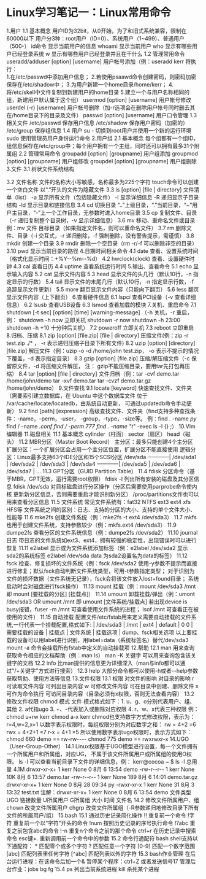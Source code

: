 # Linux学习笔记一：Linux常用命令

1.用户
  1.1 基本概念
      用户ID为32bit，从0开始，为了和旧式系统兼容，限制在60000以下
      用户分3种：root用户（ID=0）、系统用户（1~499）、普通用户（500-）
      id命令  显示当前用户的信息
      whoami  显示当前用户
      who     显示有哪些用户已经登录系统
      w       显示有哪些用户已经登录并且在干什么
  1.2 管理常用命令
      useradd/adduser [option] [username]  用户帐号添加（例：useradd kerr 将执行：                           
                                           1.在/etc/passwd中添加用户信息；
                                           2.若使用psaawd命令创建密码，则密码加密保存在/etc/shadow中；
                                           3.为用户新建一个home目录/home/kerr；
                                           4.将/etc/skell中文件复制到新建用户的home目录
                                           5.建立一个与用户名称相同的组，新建用户默认属于这个组）
      usermod [option] [username]  用户帐号修改
      userdel (-r) [username]  用户帐号删除（加-r选项会在删除用户帐号同时删去其在/home目录下的目录及文件）
      passwd [option] [username]  用户口令管理
  1.3 相关文件
      /etc/passwd  保存用户信息
      /etc/shadow  保存用户密码（加密的）
      /etc/group   保存组信息
  1.4 用户
      su - 切换到root用户并使用一个新的运行环境
      sudo 使用管理员用户身份运行命令
2.用户组
  2.1 基本概念
      每个组都有一个组ID，组信息保存在/etc/group中；每个用户拥有一个主组，同时还可以拥有最多31个附属组
  2.2 管理常用命令
      groupadd [option] [groupname]  用户组添加
      groupmod [option] [groupname]  用户组修改
      groupdel [option] [groupname]  用户组删除
3.文件
  3.1 树状文件系统结构

  3.2 文件名称
      文件的名称大小写敏感，名称最多为225个字符
      touch命令可以创建一个空白文件
      以“.”开头的文件为隐藏文件
  3.3 ls [option] [file | directory]  文件清单（list）
         -a 显示所有文件（包括隐藏文件） -l 显示详细信息
         -R 递归显示子目录结构 -ld 显示目录和链接信息
  3.4 cd 切换目录 “..”上级目录，“.”当前目录，“~”用户主目录，“-”上一个工作目录，无参数时进入home目录
  3.5 cp 复制文件、目录 （-r 递归复制整个目录树，-v 显示详细信息）
  3.6 mv 移动、重命名文件或目录  例：mv 文件 目标目录（如果指定文件名，则可以重命名文件）
  3.7 rm 删除文件、目录（-i 交互式，-r 递归删除，-f 强制删除，没有警告提示，需谨慎）
  3.8 mkdir 创建一个目录
  3.9 rmdir 删除一个空目录（rm -r/-f 可以删除非空的目录）
  3.10 pwd 显示当前目录的路径
4.日期时间相关命令
  4.1 date  查看、设置系统时间（格式化显示时间：+%Y--%m--%d）
  4.2 hwclock(clock)  查看、设置硬件时钟
  4.3 cal  查看日历
  4.4 uptime  查看系统运行时间
5.输出、查看命令
  5.1 echo  显示输入内容
  5.2 cat  显示文件内容
  5.3 head  显示文件的头几行（默认10行，-n 指定显示的行数）
  5.4 tail  显示文件的末尾几行（默认10行，-n 指定显示行数，-f 追踪显示文件更新）
  5.5 more  翻页显示文件内容（只能向下翻页）
  5.6 less  翻页显示文件内容（上下翻页）
6.查看硬件信息
  6.1 lspci  查看PCI设备（-v 查看详细信息）
  6.2 lsusb  查看USB设备
  6.3 lsmod  查看加载的模块
7.关机、重启命令
  7.1 shutdown [-t sec] [option] [time] [warning-message] （-h 关机，-r 重启，例：
                                                          shutdown -h now 立即关机
                                                          shutdown -r now
                                                          shutdown -h 23:00
                                                          shutdown –h +10 十分钟后关机）
  7.2 poweroff  立即关机
  7.3 reboot  立即重启
8.归档、压缩
  8.1 zip [option] [file.zip] [file | directory]  压缩文件(例：zip -r test.zip ./* ，
                                                           -r 表示递归压缩子目录下所有文件)
  8.2 uzip [option] [directory] [file.zip]  解压文件（例：uzip -o -d /home/john test.zip，
                                                     -o 表示不提示的情况下覆盖，-d 表示指定目录）
  8.3 gzip [option] [file.zip] 压缩/解压缩文件（-c 保留原文件，-d 将压缩文件解压，
                                              注： gzip不能压缩目录，要用tar先打包再压缩）
  8.4 tar [option] [file | directory]  文件归档（例：tar -cvf demo.tar /home/john/demo
                                                    tar -xvf demo.tar
                                                    tar -cvzf demo.tar.gz /home/john/demo）
9.文件查找
  9.1 locate [keyword] 快速查找文件、文件夹（需要索引建立数据库，在 Ubuntu 中这个数据库文件
                                           位于 /var/cache/locate/locatedb，由系统自动更新，
                                           可通过updatedb命令手动更新）
  9.2 find [path] [expression]  高级查找文件、文件夹（find支持多种查找条件：-name，-perm，-user，
                                                    -group，-type，-size等。
                                                    例：find . -name *py*
                                                        find / -name *.conf
                                                        find / -perm 777
                                                        find . -name "t*" -exec ls -l {} \;）
10.Vim编辑器
11.磁盘相关
  11.1 基本概念
       cylinder（柱面） sector（扇区） head（磁头）
  11.2 MBR分区（Master Boot Record）
       主分区：最多只能创建4个主分区
       扩展分区：一个扩展分区会占用一个主分区位置，扩展分区不能直接使用
       逻辑分区：Linux最多支持63个IDE分区和15个SCSI分区
       /dev/sda ————| /dev/sda1
                    | /dev/sda2
                    | /dev/sda3
                    | /dev/sda4 ————| /dev/sda5
                                    | /dev/sda6
                                    | /dev/sda7
                                    |  ...
  11.3 GPT分区（GUID Partition Table）
  11.4 fdisk    分区命令（基于MBR，GPT无效，运行需要root权限）
                fdisk -l 列出所有安装的磁盘及其分区信息
                fdisk /dev/sda 对目标磁盘进行分区操作（分区后需要使用parprobe命令使内核
                                                    更新新分区信息，否则需要重启才能识别新分区）
                /proc/partitions文件也可以用来查看分区信息
  11.5 文件系统
       常见文件系统有：fat32 NTFS ext3 ext4 xfs HFS等
       文件系统之间的区别：日志、支持的分区的大小、支持的单个文件大小、性能等
  11.6 mke2fs  创建文件系统（例：mke2fs -t ext4 /dev/sda3）
  11.7 mkfs    也用于创建文件系统，支持参数较少（例：mkfs.ext4 /dev/sda3）
  11.9 dumpe2fs   查看分区的文件系统信息（例：dumpe2fs /dev/sda2）
  11.10 journal日志 带日志的文件系统如ext3、ext4，拥有较强的稳定性，出现错误时可以进行恢复
  11.11 e2label   显示或为文件系统添加标签（例：e2label /dev/sda2 显示sda2的系统标签
                                          e2label /dev/sda data 为sda2设置名为data的标签）
  11.12 fsck   检查、修复损坏的文件系统（例：fsck /dev/sda2
               使用-y参数不提示而直接进行修复；默认fsck自动判断文件系统类型，可用-t参数指定类型；
               对于识别为文件的损坏数据（文件系统无记录），fsck会将该文件放入lost+found目录；
               系统启动时会对磁盘进行fsck操作）
  11.13 mount  挂载（例：mount /dev/sda3 /mnt  即 mount [要挂载的分区] [挂载点]）
  11.14 umount 卸载挂载/弹出（例：umont /dev/sda3 OR umount /mnt  即 umount [文件系统/挂载点]
               若出现device is busy报错，fuser -m /mnt 可查看使用文件系统的进程；
               lsof /mnt 可查看正在被使用的文件）
  11.15 自动挂载   配置文件/etc/fstab用来定义需要自动挂载的文件系统,一行代表一个挂载配置,格式如下:
                 | /dev/sda3     | /mnt   | ext4    | default  | 0 0
                 | 需要挂载的设备 | 挂载点 | 文件系统 | 挂载选项 | dump、fsck相关选项
                  以上要挂载的设备可以用label进行识别，用label=data（系统标签名）替代/dev/sda3
                  mount -a 命令会挂载所有fstab中定义的自动挂载项
12.帮助
  12.1 man   用来查询获取命令相应的文档帮助（例：man ls）
             man -K 关键字 可以用来查询包含该关键字的文档
  12.2 info  比man提供的信息更为详细深入（man与info都可以通过"/+关键字"方式进行搜索）
  12.3 help  大部分命令都可以使用-h或者--help参数获取帮助、使用方法等信息
13.文件权限
   13.1 权限   对文件的影响    对目录的影响
         r    可读取文件内容  可列出目录内容
         w    可修改文件内容  可在目录中创建、删除文件
         x    可作为命令执行  可访问目录内容（目录必须有x权限，否则无法查看内容）
   13.2 修改文件权限
        chmod 模式 文件
        模式格式如下：1. u、g、o分别代表用户、组、其他
                     2. a代指ugo
                     3. +、-代表加入或删除对应权限
                     4. r、w、x代表三种权限
        例：chmod u+rw kerr  chmod a-x kerr
        chmod也支持数字方式修改权限，表示为：r=4,w=2,x=1
        以数字表示权限时，每组权限分别为对应数字之和：
        rw = 4+2 =6
        rwx = 4+2+1 =7
        r-x = 4+1 =5
        所以使用数字表示ugo权限时，表示方式如下：
        chmod 660 demo == rw-rw----
        chmod 775 demo == rwxrwxr-x
14.UGO（User-Group-Other）
   14.1 Linux权限基于UGO模型进行设置，每一个文件拥有一个所属用户和所属组，对应UG，
        不属于该文件所属用户或所属组的使用O权限。
        ls -l 可以查看当前目录下文件的详细信息，例：
        kerr@cocoa ~
        $ ls -l
        总用量 4.1M
        drwxr-xr-x+ 1 kerr None    0 8月   6 13:54 demo
        -rw-r--r--  1 kerr None  10K 8月   6 13:57 demo.tar
        -rw-r--r--  1 kerr None  189 8月   6 14:01 demo.tar.gz
        drwxr-xr-x+ 1 kerr None    0 8月  28 09:34 py
        -rwxr-xr-x  1 kerr None   31 8月   3 13:32 test.txt
        注解：drwxr-xr-x+ 1 kerr None    0 8月   6 13:54 demo
            文件类型 UGO 链接数量 U所属用户 G所属组 大小 时间 文件名
   14.2 修改文件所属用户、组
        chown 改变文件所属用户
        chgrp 改变文件所属组（-R参数递归地修改目录下所有文件的所属用户/组）
15.bash
   15.1 通过历史记录简化操作
        !!    重复前一个命令
        !字符 重复前一个以“字符”开头的命令
        !num  按照历史记录的序号执行命令
        !?abc 重复之前包含abc的命令
        !-n   重复n个命令之前的那个命令
        ctrl+r 在历史记录中搜索命令
        esc键+. 重新调用前一个命令中的参数
   15.2 命令行通配符
        bash shell支持以下通配符：
        *  匹配零个或多个字符
        ?  匹配任意一个字符
        [0-9]  匹配一个数字范围
        [abc]  匹配列表里任何字符
        [^abc] 匹配列表以外的字符
   15.3 bash作业管理
        在后台运行进程：在该命令后加一个&
        暂停某个程序：ctrl+Z 或者发送信号17
        管理后台作业：jobs  bg  fg
   15.4 ps 列出当前系统进程
        kill 杀死某个进程
